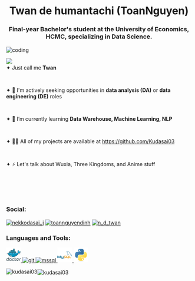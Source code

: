 <h1 align="center">Twan de humantachi (ToanNguyen)</h1>
<h3 align="center">Final-year Bachelor's student at the University of Economics, HCMC, specializing in Data Science.</h3>
<img align="center" alt="coding" width ="800" src="https://24.media.tumblr.com/0be89f47305f8e6469ab86c7e5090d21/tumblr_n1m44pDdp21t0hdd4o1_500.gif">
<!-- <p align="left"> <img src="https://komarev.com/ghpvc/?username=kudasai03&label=Profile%20views&color=0e75b6&style=flat" alt="kudasai03" /> </p> -->
<br>
<div>
  <div>
    <img  width ="200" src="https://github.com/Kudasai03/Kudasai03/assets/114086290/9173dc1a-5ffc-4cf5-b174-bb3a8c12d0d7" align="left" style="margin-right: 10px;">
    <p align="left">
      <br><span style="display: block; margin-bottom: 10px;">&#10022; Just call me <strong>Twan</strong></span><br><br>
      <span style="display: block; margin-bottom: 10px;">&#10022; 🔭 I'm actively seeking opportunities in <strong>data analysis (DA)</strong> or <strong>data engineering (DE)</strong> roles</span><br><br>
      <span style="display: block; margin-bottom: 10px;">&#10022; 🌱 I’m currently learning <strong>Data Warehouse, Machine Learning, NLP</strong></span><br><br>
      <span style="display: block; margin-bottom: 10px;">&#10022; 👨‍💻 All of my projects are available at <a href="https://github.com/Kudasai03">https://github.com/Kudasai03</a></span><br><br>
      <span style="display: block; margin-bottom: 10px;">&#10022; ⚡ Let's talk about Wuxia, Three Kingdoms, and Anime stuff</span><br><br>
    </p>
  </div>
</div>

<br>

<h3 align="left">Social:</h3>
<p align="left">
<a href="https://twitter.com/nekkodasai_j" target="blank"><img align="center" src="https://raw.githubusercontent.com/rahuldkjain/github-profile-readme-generator/master/src/images/icons/Social/twitter.svg" alt="nekkodasai_j" height="30" width="40" /></a>
<a href="https://linkedin.com/in/toannguyendinh" target="blank"><img align="center" src="https://raw.githubusercontent.com/rahuldkjain/github-profile-readme-generator/master/src/images/icons/Social/linked-in-alt.svg" alt="toannguyendinh" height="30" width="40" /></a>
<a href="https://instagram.com/n_d_twan" target="blank"><img align="center" src="https://raw.githubusercontent.com/rahuldkjain/github-profile-readme-generator/master/src/images/icons/Social/instagram.svg" alt="n_d_twan" height="30" width="40" /></a>
</p>

<h3 align="left">Languages and Tools:</h3>
<p align="left"> <a href="https://www.docker.com/" target="_blank" rel="noreferrer"> <img src="https://raw.githubusercontent.com/devicons/devicon/master/icons/docker/docker-original-wordmark.svg" alt="docker" width="40" height="40"/> </a> <a href="https://git-scm.com/" target="_blank" rel="noreferrer"> <img src="https://www.vectorlogo.zone/logos/git-scm/git-scm-icon.svg" alt="git" width="40" height="40"/> </a> <a href="https://www.microsoft.com/en-us/sql-server" target="_blank" rel="noreferrer"> <img src="https://www.svgrepo.com/show/303229/microsoft-sql-server-logo.svg" alt="mssql" width="40" height="40"/> </a> <a href="https://www.mysql.com/" target="_blank" rel="noreferrer"> <img src="https://raw.githubusercontent.com/devicons/devicon/master/icons/mysql/mysql-original-wordmark.svg" alt="mysql" width="40" height="40"/> </a> <a href="https://www.python.org" target="_blank" rel="noreferrer"> <img src="https://raw.githubusercontent.com/devicons/devicon/master/icons/python/python-original.svg" alt="python" width="40" height="40"/> </a> </p>

<p><img  align="left" src="https://github-readme-stats.vercel.app/api/top-langs?username=kudasai03&show_icons=true&locale=en&layout=compact" alt="kudasai03" /></p>

<p><img width ="420" align="center" src="https://github-readme-streak-stats.herokuapp.com/?user=kudasai03&" alt="kudasai03" /></p>
